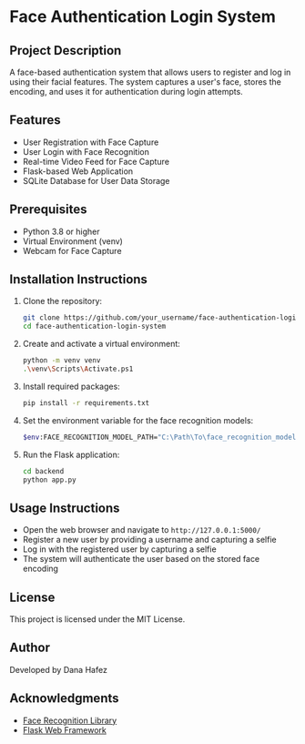 # Face Authentication Login System

## Project Description
A face-based authentication system that allows users to register and log in using their facial features. The system captures a user's face, stores the encoding, and uses it for authentication during login attempts.

## Features
- User Registration with Face Capture
- User Login with Face Recognition
- Real-time Video Feed for Face Capture
- Flask-based Web Application
- SQLite Database for User Data Storage

## Prerequisites
- Python 3.8 or higher
- Virtual Environment (venv)
- Webcam for Face Capture

## Installation Instructions
1. Clone the repository:
   ```sh
   git clone https://github.com/your_username/face-authentication-login-system.git
   cd face-authentication-login-system
   ```

2. Create and activate a virtual environment:
   ```sh
   python -m venv venv
   .\venv\Scripts\Activate.ps1
   ```

3. Install required packages:
   ```sh
   pip install -r requirements.txt
   ```

4. Set the environment variable for the face recognition models:
   ```sh
   $env:FACE_RECOGNITION_MODEL_PATH="C:\Path\To\face_recognition_models\models"
   ```

5. Run the Flask application:
   ```sh
   cd backend
   python app.py
   ```

## Usage Instructions
- Open the web browser and navigate to `http://127.0.0.1:5000/`
- Register a new user by providing a username and capturing a selfie
- Log in with the registered user by capturing a selfie
- The system will authenticate the user based on the stored face encoding

## License
This project is licensed under the MIT License.

## Author
Developed by Dana Hafez

## Acknowledgments
- [Face Recognition Library](https://github.com/ageitgey/face_recognition)
- [Flask Web Framework](https://flask.palletsprojects.com/)